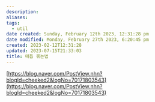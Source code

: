 ```yaml
---
description:
aliases: 
tags:
  - util
date created: Sunday, February 12th 2023, 12:31:28 pm
date modified: Monday, February 27th 2023, 6:20:45 pm
created: 2023-02-12T12:31:28
updated: 2023-07-15T21:33:03
title: 매듭 묶는법
---
```

[https://blog.naver.com/PostView.nhn?blogId=cheeked2&logNo=70171803543](https://blog.naver.com/PostView.nhn?blogId=cheeked2&logNo=70171803543) 

